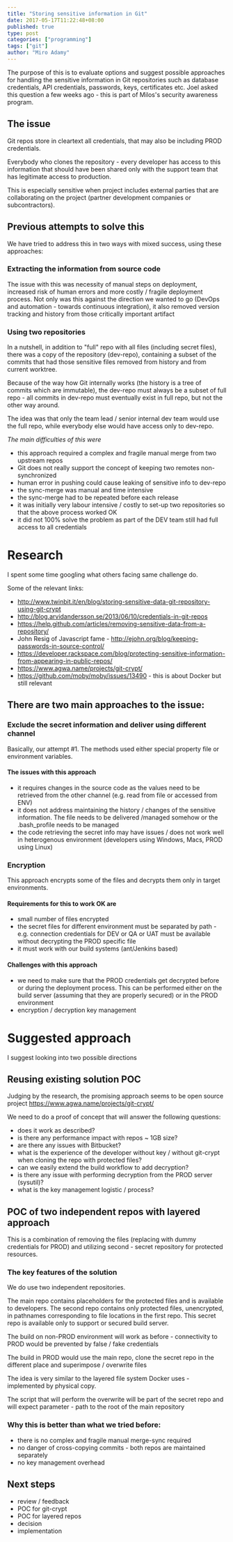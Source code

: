 ```yaml
---
title: "Storing sensitive information in Git"
date: 2017-05-17T11:22:48+08:00
published: true
type: post
categories: ["programming"]
tags: ["git"]
author: "Miro Adamy"
---
```


The purpose of this is to evaluate options and suggest possible approaches for handling the sensitive information in Git repositories such as database credentials, API credentials, passwords, keys, certificates etc. Joel asked this question a few weeks ago - this is part of Milos's security awareness program.

## The issue

Git repos store in cleartext all credentials, that may also be including PROD credentials.

Everybody who clones the repository - every developer has access to this information that should have been shared only with the support team that has legitimate access to production.

This is especially sensitive when project includes external parties that are collaborating on the project (partner development companies or subcontractors).

## Previous attempts to solve this

We have tried to address this in two ways with mixed success, using these approaches:

### Extracting the information from source code

The issue with this was necessity of manual steps on deployment, increased risk of human errors and more costly / fragile deployment process. Not only was this against the direction we wanted to go (DevOps and automation - towards continuous integration), it also removed version tracking and history from those critically important artifact

### Using two repositories

In a nutshell, in addition to "full" repo with all files (including secret files), there was a copy of the repository (dev-repo), containing a subset of the commits that had those sensitive files removed from history and from current worktree. 

Because of the way how Git internally works (the history is a tree of commits which are immutable), the dev-repo must always be a subset of full repo - all commits in dev-repo must eventually exist in full repo, but not the other way around.

The idea was that only the team lead / senior internal dev team would use the full repo, while everybody else would have access only to dev-repo.

*The main difficulties of this were*

* this approach required a complex and fragile manual merge from two upstream repos
* Git does not really support the concept of keeping two remotes non-synchronized
* human error in pushing could cause leaking of sensitive info to dev-repo
* the sync-merge was manual and time intensive
* the sync-merge had to be repeated before each release
* it was initially very labour intensive / costly to set-up two repositories so that the above process worked OK
* it did not 100% solve the problem as part of the DEV team still had full access to all credentials

# Research

I spent some time googling what others facing same challenge do.

Some of the relevant links:

* <http://www.twinbit.it/en/blog/storing-sensitive-data-git-repository-using-git-crypt>
* <http://blog.arvidandersson.se/2013/06/10/credentials-in-git-repos>
* <https://help.github.com/articles/removing-sensitive-data-from-a-repository/>
* John Resig of Javascript fame - <http://ejohn.org/blog/keeping-passwords-in-source-control/>
* <https://developer.rackspace.com/blog/protecting-sensitive-information-from-appearing-in-public-repos/>
* <https://www.agwa.name/projects/git-crypt/>
* <https://github.com/moby/moby/issues/13490> - this is about Docker but still relevant


## There are two main approaches to the issue:

### Exclude the secret information and deliver using different channel

Basically, our attempt #1. The methods used either special property file or environment variables.

#### The issues with this approach

* it requires changes in the source code as the values need to be retrieved from the other channel (e.g. read from file or accessed from ENV)
* it does not address maintaining the history / changes of the sensitive information. The file needs to be delivered /managed somehow or the .bash_profile needs to be managed
* the code retrieving the secret info may have issues / does not work well in heterogenous environment (developers using Windows, Macs, PROD using Linux)

### Encryption

This approach encrypts some of the files and decrypts them only in target environments.

#### Requirements for this to work OK are

* small number of files encrypted
* the secret files for different environment must be separated by path - e.g. connection credentials for DEV or QA or UAT must be available without decrypting the PROD specific file
* it must work with our build systems (ant/Jenkins based)

#### Challenges with this approach

* we need to make sure that the PROD credentials get decrypted before or during the deployment process. This can be performed either on the build server (assuming that they are properly secured) or in the PROD environment
* encryption / decryption key management

# Suggested approach

I suggest looking into two possible directions

## Reusing existing solution POC

Judging by the research, the promising approach seems to be open source project https://www.agwa.name/projects/git-crypt/

We need to do a proof of concept that will answer the following questions:

* does it work as described?
* is there any performance impact with repos ~ 1GB size?
* are there any issues with Bitbucket?
* what is the experience of the developer without key / without git-crypt when cloning the repo with protected files?
* can we easily extend the build workflow to add decryption?
* is there any issue with performing decryption from the PROD server (sysutil)?
* what is the key management logistic / process?

## POC of two independent repos with layered approach

This is a combination of removing the files (replacing with dummy credentials for PROD) and utilizing second - secret repository for protected resources.

### The key features of the solution

We do use two independent repositories.

The main repo contains placeholders for the protected files and is available to developers. The second repo contains only protected files, unencrypted, in pathnames corresponding to file locations in the first repo. This secret repo is available only to support or secured build server.

The build on non-PROD environment will work as before - connectivity to PROD would be prevented by false / fake credentials

The build in PROD would use the main repo, clone the secret repo in the different place and superimpose / overwrite files

The idea is very similar to the layered file system Docker uses - implemented by physical copy.

The script that will perform the overwrite will be part of the secret repo and will expect parameter - path to the root of the main repository

### Why this is better than what we tried before:

* there is no complex and fragile manual merge-sync required
* no danger of cross-copying commits - both repos are maintained separately
* no key management overhead

## Next steps

* review / feedback
* POC for git-crypt 
* POC for layered repos 
* decision
* implementation


